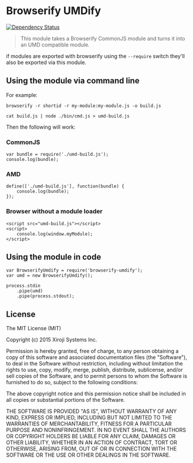 # Browserify UMDify

[![Dependency Status](https://david-dm.org/xiroji/browserify-umdify.svg)](https://david-dm.org/xiroji/browserify-umdify)

> This module takes a Browserify CommonJS module and turns it into an UMD compatible module.

if modules are exported with browserify using the `--require` switch they'll also be exported via this module.

## Using the module via command line

For example:

    browserify -r shortid -r my-module:my-module.js -o build.js

    cat build.js | node ./bin/cmd.js > umd-build.js

Then the following will work:

### CommonJS
    
    var bundle = require('./umd-build.js');
    console.log(bundle);

### AMD

    define(['./umd-build.js'], function(bundle) {
        console.log(bundle);
    });

### Browser without a module loader

    <script src="umd-build.js"></script>
    <script>
        console.log(window.myModule);
    </script>

## Using the module in code

    var BrowserifyUmdify = require('browserify-umdify');
    var umd = new BrowserifyUmdify();

    process.stdin
        .pipe(umd)
        .pipe(process.stdout);

## License
The MIT License (MIT)

Copyright (c) 2015 Xiroji Systems Inc.

Permission is hereby granted, free of charge, to any person obtaining a copy of this software and associated documentation files (the "Software"), to deal in the Software without restriction, including without limitation the rights to use, copy, modify, merge, publish, distribute, sublicense, and/or sell copies of the Software, and to permit persons to whom the Software is furnished to do so, subject to the following conditions:

The above copyright notice and this permission notice shall be included in all copies or substantial portions of the Software.

THE SOFTWARE IS PROVIDED "AS IS", WITHOUT WARRANTY OF ANY KIND, EXPRESS OR IMPLIED, INCLUDING BUT NOT LIMITED TO THE WARRANTIES OF MERCHANTABILITY, FITNESS FOR A PARTICULAR PURPOSE AND NONINFRINGEMENT. IN NO EVENT SHALL THE AUTHORS OR COPYRIGHT HOLDERS BE LIABLE FOR ANY CLAIM, DAMAGES OR OTHER LIABILITY, WHETHER IN AN ACTION OF CONTRACT, TORT OR OTHERWISE, ARISING FROM, OUT OF OR IN CONNECTION WITH THE SOFTWARE OR THE USE OR OTHER DEALINGS IN THE SOFTWARE.
